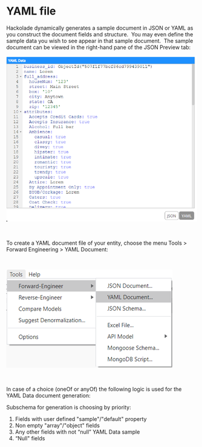 # YAML file

Hackolade dynamically generates a sample document in JSON or YAML as you construct the document fields and structure.&nbsp; You may even define the sample data you wish to see appear in that sample document.&nbsp; The sample document can be viewed in the right-hand pane of the JSON Preview tab:

![Image](<lib/YAML%20Document.png>)

&nbsp;

To create a YAML document file of your entity, choose the menu Tools \> Forward Engineering \> YAML Document:

&nbsp;

![Image](<lib/Forward-Engineering%20-%20YAML%20Document.png>)

&nbsp;

In case of a choice (oneOf or anyOf) the following logic is used for the YAML Data document generation:

Subschema for generation is choosing by priority:

1. Fields with user defined "sample"/"default" property
1. Non empty "array"/"object" fields 
1. Any other fields with not “null” YAML Data sample
1. “Null" fields

